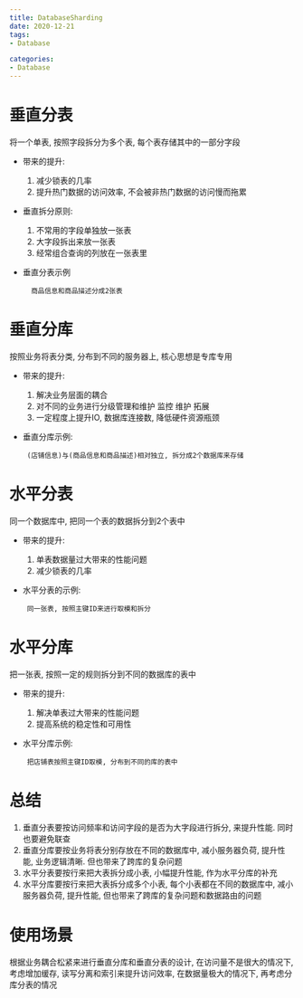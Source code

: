 ```yaml
---
title: DatabaseSharding  
date: 2020-12-21  
tags:
- Database

categories:
- Database
---
```


# 垂直分表
将一个单表, 按照字段拆分为多个表, 每个表存储其中的一部分字段
* 带来的提升:
  1. 减少锁表的几率
  2. 提升热门数据的访问效率, 不会被非热门数据的访问慢而拖累
* 垂直拆分原则:
  1. 不常用的字段单独放一张表
  2. 大字段拆出来放一张表
  3. 经常组合查询的列放在一张表里
* 垂直分表示例
  
        商品信息和商品描述分成2张表
    
# 垂直分库
按照业务将表分类, 分布到不同的服务器上, 核心思想是专库专用
* 带来的提升:
    1. 解决业务层面的耦合
    2. 对不同的业务进行分级管理和维护 监控 维护 拓展
    3. 一定程度上提升IO, 数据库连接数, 降低硬件资源瓶颈
* 垂直分库示例:

       (店铺信息)与(商品信息和商品描述)相对独立, 拆分成2个数据库来存储
 
# 水平分表
 同一个数据库中, 把同一个表的数据拆分到2个表中
 * 带来的提升:
    1. 单表数据量过大带来的性能问题
    2. 减少锁表的几率
 * 水平分表的示例:
 
        同一张表, 按照主键ID来进行取模和拆分
        
# 水平分库
 把一张表, 按照一定的规则拆分到不同的数据库的表中
 * 带来的提升:
    1. 解决单表过大带来的性能问题
    2. 提高系统的稳定性和可用性
 * 水平分库示例:
 
        把店铺表按照主键ID取模, 分布到不同的库的表中
        
# 总结
1. 垂直分表要按访问频率和访问字段的是否为大字段进行拆分, 来提升性能. 同时也要避免联查
2. 垂直分库要按业务将表分别存放在不同的数据库中, 减小服务器负荷, 提升性能, 业务逻辑清晰. 但也带来了跨库的复杂问题
3. 水平分表要按行来把大表拆分成小表, 小幅提升性能, 作为水平分库的补充
4. 水平分库要按行来把大表拆分成多个小表, 每个小表都在不同的数据库中, 减小服务器负荷, 提升性能, 但也带来了跨库的复杂问题和数据路由的问题

# 使用场景
根据业务耦合松紧来进行垂直分库和垂直分表的设计, 在访问量不是很大的情况下, 考虑增加缓存, 读写分离和索引来提升访问效率, 在数据量极大的情况下, 再考虑分库分表的情况

 
  
